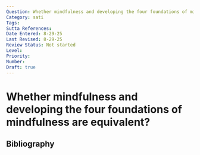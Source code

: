 ```yaml
---
Question: Whether mindfulness and developing the four foundations of mindfulness are equivalent?
Category: sati
Tags: 
Sutta References: 
Date Entered: 8-29-25
Last Revised: 8-29-25
Review Status: Not started
Level: 
Priority: 
Number: 
Draft: true
---
```


# Whether mindfulness and developing the four foundations of mindfulness are equivalent?

## Bibliography

<!-- 

Notes:

 -->